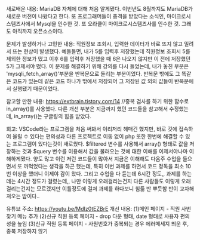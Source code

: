 새로배운 내용:
    MariaDB 자체에 대해 처음 알게됐다. 이번년도 8월까지도 MariaDB가 새로운 버전이 나왔다고 한다.
    또 프로그래머들이 충격을 받았다는 소식인, 마이크로시스템즈사에서 Mysql을 인수한 것. 또 오라클이 마이크로시스템즈사를 인수한 것. 그래도 아직까지 오픈소스이다.

  
  
문제가 발생하거나 고민한 내용:
    직원정보 조회시, 입력한 데이터가 바로 뜨지 않고 밀려서 뜨는 현상이 발생했다.
    예들들면, 내가 5를 입력후 저장했는데 직원정보 조회시 5를 제외한 정보가 떴고 이후 6를 입력후 저장했을 때 6은 나오지 않지만 이 전에 저장했던 5가 그제서야 떴다.
    이 문제를 해결하기 위해 강의를 다시 들었는데, 내가 놓친 부분은 'mysqli_fetch_array()'부분을 반복문으로 돌리는 부분이었다. 반복문 밖에도 그 똑같은 코드가 있는데 같은 코드 하나가 밖에서 저장되어 그 저장된 값 외의 값들이 반복문에서 실행됐기 때문이었다.
  
 
 참고할 만한 내용:
    https://extbrain.tistory.com/14
    //중복 검사를 하기 위한 함수로 in_array()를 사용했다. 다른 개선 부분은 지금까지 했던 코드들을 참고해서 수정했는데, in_array()는 구글링의 힘을 받았다.
  
  
회고:
    VSCode라는 프로그램을 처음 써봐서 이리저리 헤매긴 했지만, 바로 깃에 접속하여 올릴 수 있다는 편의성과 다른 프로젝트로 이동 없이 php 또한 한번에 해결할 수 있는 프로그램이 있다는것이 새로웠다.
    $filtered 변수를 사용해서 array() 형태로 값을 저장하는 것과 $query 변수를 이용해서 값을 불러오는 것에 대한 이해를 이제서야나마 이해하게됐다. 
    양도 많고 이런 저런 코드들이 많아서 지금은 이해해도 다음주 수업을 들으면서 또 까먹었다는 생각을 하곤 했는데, 특히 이번 과제를 하면서 코드 정독을 최소 10번 이상을 했더니 이제야 감이 왔다.
    그리고 수업을 다 듣는데 6시간 정도,, 과제를 하는데는 4시간 정도가 걸렸는데,,
    나만 이렇게 오래걸리는건지 다른 사람들도 이렇게 오래걸리는건지는 모르겠지만 이틀정도에 걸쳐 과제를 하다보니 힘듦 반 뿌듯함 반이 교차해져오는 밤이다..
  
  
 
유튜브 주소: https://youtu.be/MdIz0tEZBrE
개선 내용: 
    (1)메인 페이지 -  직원 사번 찾기 메뉴 추가
    (2)신규 직원 등록 페이지 - drop 다운 형태, date 형태로 사용자 편의성을 높임
    (3)신규 직원 등록 페이지 - 사원번호가 중복되는 경우 에러메세지 띄운 후, 중복 저장하지 않기

